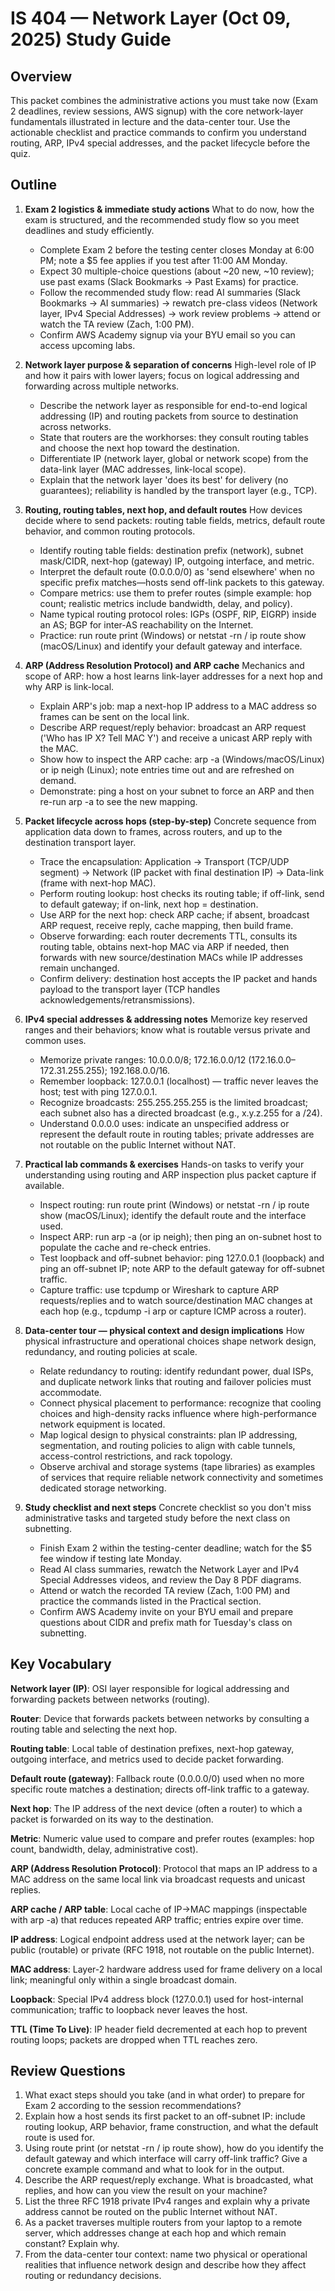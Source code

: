 # IS 404 — Network Layer (Oct 09, 2025) Study Guide

## Overview

This packet combines the administrative actions you must take now (Exam 2 deadlines, review sessions, AWS signup) with the core network-layer fundamentals illustrated in lecture and the data-center tour. Use the actionable checklist and practice commands to confirm you understand routing, ARP, IPv4 special addresses, and the packet lifecycle before the quiz.

## Outline

1. **Exam 2 logistics & immediate study actions**
   What to do now, how the exam is structured, and the recommended study flow so you meet deadlines and study efficiently.
   - Complete Exam 2 before the testing center closes Monday at 6:00 PM; note a $5 fee applies if you test after 11:00 AM Monday.
   - Expect 30 multiple-choice questions (about ~20 new, ~10 review); use past exams (Slack Bookmarks → Past Exams) for practice.
   - Follow the recommended study flow: read AI summaries (Slack Bookmarks → AI summaries) → rewatch pre-class videos (Network layer, IPv4 Special Addresses) → work review problems → attend or watch the TA review (Zach, 1:00 PM).
   - Confirm AWS Academy signup via your BYU email so you can access upcoming labs.

2. **Network layer purpose & separation of concerns**
   High-level role of IP and how it pairs with lower layers; focus on logical addressing and forwarding across multiple networks.
   - Describe the network layer as responsible for end-to-end logical addressing (IP) and routing packets from source to destination across networks.
   - State that routers are the workhorses: they consult routing tables and choose the next hop toward the destination.
   - Differentiate IP (network layer, global or network scope) from the data-link layer (MAC addresses, link-local scope).
   - Explain that the network layer 'does its best' for delivery (no guarantees); reliability is handled by the transport layer (e.g., TCP).

3. **Routing, routing tables, next hop, and default routes**
   How devices decide where to send packets: routing table fields, metrics, default route behavior, and common routing protocols.
   - Identify routing table fields: destination prefix (network), subnet mask/CIDR, next-hop (gateway) IP, outgoing interface, and metric.
   - Interpret the default route (0.0.0.0/0) as 'send elsewhere' when no specific prefix matches—hosts send off-link packets to this gateway.
   - Compare metrics: use them to prefer routes (simple example: hop count; realistic metrics include bandwidth, delay, and policy).
   - Name typical routing protocol roles: IGPs (OSPF, RIP, EIGRP) inside an AS; BGP for inter-AS reachability on the Internet.
   - Practice: run route print (Windows) or netstat -rn / ip route show (macOS/Linux) and identify your default gateway and interface.

4. **ARP (Address Resolution Protocol) and ARP cache**
   Mechanics and scope of ARP: how a host learns link-layer addresses for a next hop and why ARP is link-local.
   - Explain ARP's job: map a next-hop IP address to a MAC address so frames can be sent on the local link.
   - Describe ARP request/reply behavior: broadcast an ARP request ('Who has IP X? Tell MAC Y') and receive a unicast ARP reply with the MAC.
   - Show how to inspect the ARP cache: arp -a (Windows/macOS/Linux) or ip neigh (Linux); note entries time out and are refreshed on demand.
   - Demonstrate: ping a host on your subnet to force an ARP and then re-run arp -a to see the new mapping.

5. **Packet lifecycle across hops (step-by-step)**
   Concrete sequence from application data down to frames, across routers, and up to the destination transport layer.
   - Trace the encapsulation: Application → Transport (TCP/UDP segment) → Network (IP packet with final destination IP) → Data-link (frame with next-hop MAC).
   - Perform routing lookup: host checks its routing table; if off-link, send to default gateway; if on-link, next hop = destination.
   - Use ARP for the next hop: check ARP cache; if absent, broadcast ARP request, receive reply, cache mapping, then build frame.
   - Observe forwarding: each router decrements TTL, consults its routing table, obtains next-hop MAC via ARP if needed, then forwards with new source/destination MACs while IP addresses remain unchanged.
   - Confirm delivery: destination host accepts the IP packet and hands payload to the transport layer (TCP handles acknowledgements/retransmissions).

6. **IPv4 special addresses & addressing notes**
   Memorize key reserved ranges and their behaviors; know what is routable versus private and common uses.
   - Memorize private ranges: 10.0.0.0/8; 172.16.0.0/12 (172.16.0.0–172.31.255.255); 192.168.0.0/16.
   - Remember loopback: 127.0.0.1 (localhost) — traffic never leaves the host; test with ping 127.0.0.1.
   - Recognize broadcasts: 255.255.255.255 is the limited broadcast; each subnet also has a directed broadcast (e.g., x.y.z.255 for a /24).
   - Understand 0.0.0.0 uses: indicate an unspecified address or represent the default route in routing tables; private addresses are not routable on the public Internet without NAT.

7. **Practical lab commands & exercises**
   Hands-on tasks to verify your understanding using routing and ARP inspection plus packet capture if available.
   - Inspect routing: run route print (Windows) or netstat -rn / ip route show (macOS/Linux); identify the default route and the interface used.
   - Inspect ARP: run arp -a (or ip neigh); then ping an on-subnet host to populate the cache and re-check entries.
   - Test loopback and off-subnet behavior: ping 127.0.0.1 (loopback) and ping an off-subnet IP; note ARP to the default gateway for off-subnet traffic.
   - Capture traffic: use tcpdump or Wireshark to capture ARP requests/replies and to watch source/destination MAC changes at each hop (e.g., tcpdump -i <iface> arp or capture ICMP across a router).

8. **Data-center tour — physical context and design implications**
   How physical infrastructure and operational choices shape network design, redundancy, and routing policies at scale.
   - Relate redundancy to routing: identify redundant power, dual ISPs, and duplicate network links that routing and failover policies must accommodate.
   - Connect physical placement to performance: recognize that cooling choices and high-density racks influence where high-performance network equipment is located.
   - Map logical design to physical constraints: plan IP addressing, segmentation, and routing policies to align with cable tunnels, access-control restrictions, and rack topology.
   - Observe archival and storage systems (tape libraries) as examples of services that require reliable network connectivity and sometimes dedicated storage networking.

9. **Study checklist and next steps**
   Concrete checklist so you don't miss administrative tasks and targeted study before the next class on subnetting.
   - Finish Exam 2 within the testing-center deadline; watch for the $5 fee window if testing late Monday.
   - Read AI class summaries, rewatch the Network Layer and IPv4 Special Addresses videos, and review the Day 8 PDF diagrams.
   - Attend or watch the recorded TA review (Zach, 1:00 PM) and practice the commands listed in the Practical section.
   - Confirm AWS Academy invite on your BYU email and prepare questions about CIDR and prefix math for Tuesday's class on subnetting.


## Key Vocabulary

**Network layer (IP)**: OSI layer responsible for logical addressing and forwarding packets between networks (routing).

**Router**: Device that forwards packets between networks by consulting a routing table and selecting the next hop.

**Routing table**: Local table of destination prefixes, next-hop gateway, outgoing interface, and metrics used to decide packet forwarding.

**Default route (gateway)**: Fallback route (0.0.0.0/0) used when no more specific route matches a destination; directs off-link traffic to a gateway.

**Next hop**: The IP address of the next device (often a router) to which a packet is forwarded on its way to the destination.

**Metric**: Numeric value used to compare and prefer routes (examples: hop count, bandwidth, delay, administrative cost).

**ARP (Address Resolution Protocol)**: Protocol that maps an IP address to a MAC address on the same local link via broadcast requests and unicast replies.

**ARP cache / ARP table**: Local cache of IP→MAC mappings (inspectable with arp -a) that reduces repeated ARP traffic; entries expire over time.

**IP address**: Logical endpoint address used at the network layer; can be public (routable) or private (RFC 1918, not routable on the public Internet).

**MAC address**: Layer-2 hardware address used for frame delivery on a local link; meaningful only within a single broadcast domain.

**Loopback**: Special IPv4 address block (127.0.0.1) used for host-internal communication; traffic to loopback never leaves the host.

**TTL (Time To Live)**: IP header field decremented at each hop to prevent routing loops; packets are dropped when TTL reaches zero.

## Review Questions

1. What exact steps should you take (and in what order) to prepare for Exam 2 according to the session recommendations?
2. Explain how a host sends its first packet to an off-subnet IP: include routing lookup, ARP behavior, frame construction, and what the default route is used for.
3. Using route print (or netstat -rn / ip route show), how do you identify the default gateway and which interface will carry off-link traffic? Give a concrete example command and what to look for in the output.
4. Describe the ARP request/reply exchange. What is broadcasted, what replies, and how can you view the result on your machine?
5. List the three RFC 1918 private IPv4 ranges and explain why a private address cannot be routed on the public Internet without NAT.
6. As a packet traverses multiple routers from your laptop to a remote server, which addresses change at each hop and which remain constant? Explain why.
7. From the data-center tour context: name two physical or operational realities that influence network design and describe how they affect routing or redundancy decisions.
